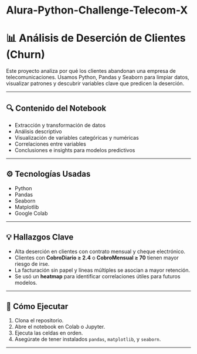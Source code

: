 # Alura-Python-Challenge-Telecom-X
# 📊 Análisis de Deserción de Clientes (Churn)

Este proyecto analiza por qué los clientes abandonan una empresa de telecomunicaciones. Usamos Python, Pandas y Seaborn para limpiar datos, visualizar patrones y descubrir variables clave que predicen la deserción.

---

## 🔍 Contenido del Notebook

- Extracción y transformación de datos
- Análisis descriptivo
- Visualización de variables categóricas y numéricas
- Correlaciones entre variables
- Conclusiones e insights para modelos predictivos

---

## ⚙️ Tecnologías Usadas

- Python
- Pandas
- Seaborn
- Matplotlib
- Google Colab

---

## 💡 Hallazgos Clave

- Alta deserción en clientes con contrato mensual y cheque electrónico.
- Clientes con **CobroDiario ≥ 2.4** o **CobroMensual ≥ 70** tienen mayor riesgo de irse.
- La facturación sin papel y líneas múltiples se asocian a mayor retención.
- Se usó un **heatmap** para identificar correlaciones útiles para futuros modelos.

---

## 🚀 Cómo Ejecutar

1. Clona el repositorio.
2. Abre el notebook en Colab o Jupyter.
3. Ejecuta las celdas en orden.
4. Asegúrate de tener instalados `pandas`, `matplotlib`, y `seaborn`.

---
